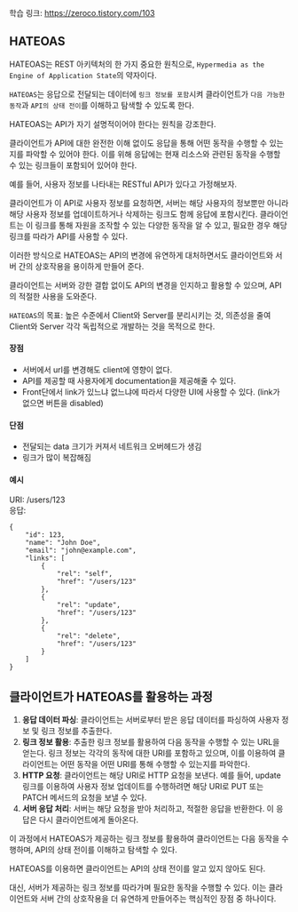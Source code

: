 학습 링크: https://zeroco.tistory.com/103

HATEOAS
---
HATEOAS는 REST 아키텍처의 한 가지 중요한 원칙으로, `Hypermedia as the Engine of Application State`의 약자이다.

`HATEOAS`는 응답으로 전달되는 데이터에 `링크 정보를 포함`시켜 클라이언트가 `다음 가능한 동작`과 `API의 상태 전이`를 이해하고 탐색할 수 있도록 한다.

HATEOAS는 API가 자기 설명적이어야 한다는 원칙을 강조한다.

클라이언트가 API에 대한 완전한 이해 없이도 응답을 통해 어떤 동작을 수행할 수 있는지를 파악할 수 있어야 한다. 이를 위해 응답에는 현재 리소스와 관련된 동작을 수행할 수 있는 링크들이 포함되어 있어야 한다.

예를 들어, 사용자 정보를 나타내는 RESTful API가 있다고 가정해보자.

클라이언트가 이 API로 사용자 정보를 요청하면, 서버는 해당 사용자의 정보뿐만 아니라 해당 사용자 정보를 업데이트하거나 삭제하는 링크도 함께 응답에 포함시킨다. 클라이언트는 이 링크를 통해 자원을 조작할 수 있는 다양한 동작을 알 수 있고, 필요한 경우 해당 링크를 따라가 API를 사용할 수 있다.

이러한 방식으로 HATEOAS는 API의 변경에 유연하게 대처하면서도 클라이언트와 서버 간의 상호작용을 용이하게 만들어 준다.

클라이언트는 서버와 강한 결합 없이도 API의 변경을 인지하고 활용할 수 있으며, API의 적절한 사용을 도와준다.

`HATEOAS`의 목표: 높은 수준에서 Client와 Server를 분리시키는 것, 의존성을 줄여 Client와 Server 각각 독립적으로 개발하는 것을 목적으로 한다.

#### 장점
- 서버에서 url를 변경해도 client에 영향이 없다.
- API를 제공할 때 사용자에게 documentation을 제공해줄 수 있다.
- Front단에서 link가 있느냐 없느냐에 따라서 다양한 UI에 사용할 수 있다. (link가 없으면 버튼을 disabled)


#### 단점
- 전달되는 data 크기가 커져서 네트워크 오버헤드가 생김
- 링크가 많이 복잡해짐



#### 예시

URI: /users/123 <br>
응답:
```
{
    "id": 123,
    "name": "John Doe",
    "email": "john@example.com",
    "links": [
        {
            "rel": "self",
            "href": "/users/123"
        },
        {
            "rel": "update",
            "href": "/users/123"
        },
        {
            "rel": "delete",
            "href": "/users/123"
        }
    ]
}
```

클라이언트가 HATEOAS를 활용하는 과정
---
1. **응답 데이터 파싱**: 클라이언트는 서버로부터 받은 응답 데이터를 파싱하여 사용자 정보 및 링크 정보를 추출한다.
2. **링크 정보 활용**: 추출한 링크 정보를 활용하여 다음 동작을 수행할 수 있는 URL을 얻는다. 링크 정보는 각각의 동작에 대한 URI를 포함하고 있으며, 이를 이용하여 클라이언트는 어떤 동작을 어떤 URI를 통해 수행할 수 있는지를 파악한다.
3. **HTTP 요청**: 클라이언트는 해당 URI로 HTTP 요청을 보낸다. 예를 들어, update 링크를 이용하여 사용자 정보 업데이트를 수행하려면 해당 URI로 PUT 또는 PATCH 메서드의 요청을 보낼 수 있다.
4. **서버 응답 처리**: 서버는 해당 요청을 받아 처리하고, 적절한 응답을 반환한다. 이 응답은 다시 클라이언트에게 돌아온다.

이 과정에서 HATEOAS가 제공하는 링크 정보를 활용하여 클라이언트는 다음 동작을 수행하며, API의 상태 전이를 이해하고 탐색할 수 있다.

HATEOAS를 이용하면 클라이언트는 API의 상태 전이를 알고 있지 않아도 된다.

대신, 서버가 제공하는 링크 정보를 따라가며 필요한 동작을 수행할 수 있다. 이는 클라이언트와 서버 간의 상호작용을 더 유연하게 만들어주는 핵심적인 장점 중 하나이다.